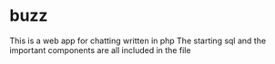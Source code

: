 # buzz
This is a web app for chatting written in php
The starting sql and the important components are all included in the file
